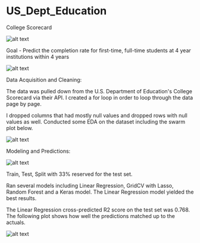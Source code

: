 # US_Dept_Education
College Scorecard

![alt text](https://raw.github.com/smandel2/US_Dept_Education/master/images/college_scorecard_img.png)

Goal - Predict the completion rate for first-time, full-time students at 4 year institutions within 4 years

![alt text](https://raw.github.com/smandel2/US_Dept_Education/master/images/graduation_cap.png)

Data Acquisition and Cleaning:

The data was pulled down from the U.S. Department of Education's College Scorecard via their API. I created a for loop in order to loop through the data page by page.

I dropped columns that had mostly null values and dropped rows with null values as well. Conducted some EDA on the dataset including the swarm plot below.

![alt text](https://raw.github.com/smandel2/US_Dept_Education/master/images/Swarmplot.png)


Modeling and Predictions:

![alt text](https://raw.github.com/smandel2/US_Dept_Education/master/images/graduation.jpeg)


Train, Test, Split with 33% reserved for the test set.

Ran several models including Linear Regression, GridCV with Lasso, Random Forest and a Keras model. The Linear Regression model yielded the best results.

The Linear Regression cross-predicted R2 score on the test set was 0.768. The following plot shows how well the predictions matched up to the actuals.

![alt text](https://raw.github.com/smandel2/predictions_vs_actuals.png)
